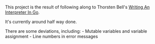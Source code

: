This project is the result of following along to Thorsten Bell's [Writing An Interpreter In Go](https://interpreterbook.com).

It's currently around half way done.

There are some deviations, including:
    - Mutable variables and variable assignment
    - Line numbers in error messages